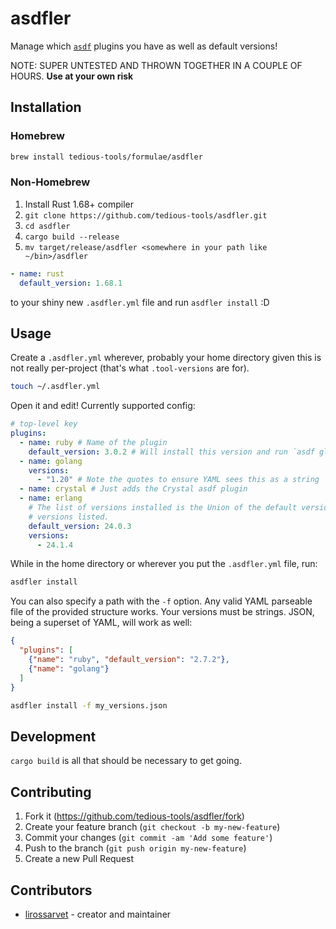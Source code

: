 # asdfler

Manage which [`asdf`](https://asdf-vm.com/#/core-manage-asdf) plugins you have as well as default versions!

NOTE: SUPER UNTESTED AND THROWN TOGETHER IN A COUPLE OF HOURS. **Use at your own risk**

## Installation

### Homebrew

```bash
brew install tedious-tools/formulae/asdfler
```

### Non-Homebrew

1. Install Rust 1.68+ compiler
2. `git clone https://github.com/tedious-tools/asdfler.git`
3. `cd asdfler`
4. `cargo build --release`
5. `mv target/release/asdfler <somewhere in your path like ~/bin>/asdfler`

```yaml
- name: rust
  default_version: 1.68.1
```
to your shiny new `.asdfler.yml` file and run `asdfler install` :D

## Usage

Create a `.asdfler.yml` wherever, probably your home directory given this is not really per-project (that's what `.tool-versions` are for).

```bash
touch ~/.asdfler.yml
```

Open it and edit! Currently supported config:

```yaml
# top-level key
plugins:
  - name: ruby # Name of the plugin
    default_version: 3.0.2 # Will install this version and run `asdf global ruby 3.0.2`
  - name: golang
    versions:
      - "1.20" # Note the quotes to ensure YAML sees this as a string
  - name: crystal # Just adds the Crystal asdf plugin
  - name: erlang
    # The list of versions installed is the Union of the default version and any 
    # versions listed.
    default_version: 24.0.3
    versions:
      - 24.1.4

```

While in the home directory or wherever you put the `.asdfler.yml` file, run:

```bash
asdfler install
```

You can also specify a path with the `-f` option. Any valid YAML parseable file of the
provided structure works. Your versions must be strings. JSON, being a superset of YAML,
will work as well:

```json
{
  "plugins": [
    {"name": "ruby", "default_version": "2.7.2"},
    {"name": "golang"}
  ]
}
```

```bash
asdfler install -f my_versions.json
```

## Development

`cargo build` is all that should be necessary to get going.

## Contributing

1. Fork it (<https://github.com/tedious-tools/asdfler/fork>)
2. Create your feature branch (`git checkout -b my-new-feature`)
3. Commit your changes (`git commit -am 'Add some feature'`)
4. Push to the branch (`git push origin my-new-feature`)
5. Create a new Pull Request

## Contributors

- [lirossarvet](https://github.com/lirossarvet) - creator and maintainer
